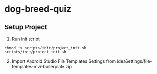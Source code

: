 # dog-breed-quiz

## Setup Project
1. Run init script
```shell
chmod +x scripts/init/project_init.sh
scripts/init/project_init.sh
```
2. Import Android Studio File Templates Settings from ideaSettings/file-templates-mvi-boilerplate.zip